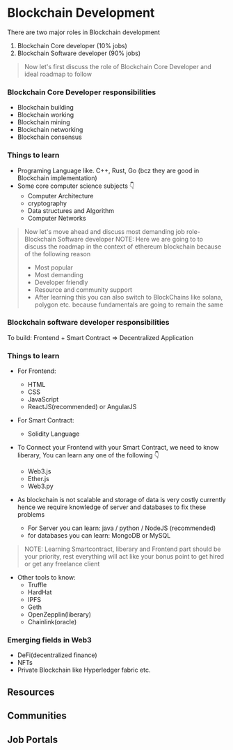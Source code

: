 # Blockchain Development 
There are two major roles in Blockchain development
1. Blockchain Core developer (10% jobs)
2. Blockchain Software developer (90% jobs)

> Now let's first discuss the role of Blockchain Core Developer and ideal roadmap to follow
### Blockchain Core Developer responsibilities
-  Blockchain building
-  Blockchain working
-  Blockchain mining
-  Blockchain networking
-  Blockchain consensus

### Things to learn
- Programing Language like. C++, Rust, Go (bcz they are good in Blockchain implementation)
- Some core computer science subjects 👇
  - Computer Architecture
  - cryptography
  - Data structures and Algorithm
  - Computer Networks

> Now let's move ahead and discuss most demanding job role- Blockchain Software developer
> NOTE: Here we are going to to discuss the roadmap in the context of ethereum blockchain because of the following reason
>  - Most popular
>  - Most demanding
>  - Developer friendly
>  - Resource and community support
>  - After learning this you can also switch to BlockChains like solana, polygon etc. because fundamentals are going to remain the same

### Blockchain software developer responsibilities
To build: Frontend + Smart Contract => Decentralized Application

### Things to learn
- For Frontend:
  - HTML
  - CSS
  - JavaScript
  - ReactJS(recommended) or AngularJS
 
- For Smart Contract:
  - Solidity Language

- To Connect your Frontend with your Smart Contract, we need to know liberary, You can learn any one of the following 👇
  - Web3.js
  - Ether.js
  - Web3.py

- As blockchain is not scalable and storage of data is very costly currently hence we require knowledge of server and databases to fix these problems
  - For Server you can learn: java / python / NodeJS (recommended)
  - for databases you can learn: MongoDB or MySQL
> NOTE: Learning Smartcontract, liberary and Frontend part should be your priority, rest everything will act like your bonus point to get hired or get any freelance client

- Other tools to know:
  - Truffle
  - HardHat
  - IPFS
  - Geth
  - OpenZepplin(liberary)
  - Chainlink(oracle)

### Emerging fields in Web3
- DeFi(decentralized finance)
- NFTs
- Private Blockchain like Hyperledger fabric etc.
  
## Resources

## Communities

## Job Portals
